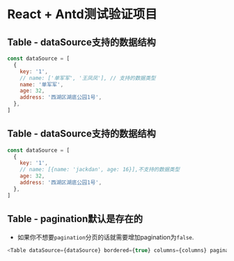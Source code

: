 # React + Antd测试验证项目

## Table - dataSource支持的数据结构

```javascript
const dataSource = [
  {
    key: '1',
    // name: ['单军军', '王凤凤'], // 支持的数据类型
    name: '单军军',
    age: 32,
    address: '西湖区湖底公园1号',
  },
]
```

## Table - dataSource支持的数据结构

```javascript
const dataSource = [
  {
    key: '1',
    // name: [{name: 'jackdan', age: 16}],不支持的数据类型
    age: 32,
    address: '西湖区湖底公园1号',
  },
]
```

## Table - pagination默认是存在的

- 如果你不想要`pagination`分页的话就需要增加pagination为`false`.

```javascript
<Table dataSource={dataSource} bordered={true} columns={columns} pagination={false} />
```